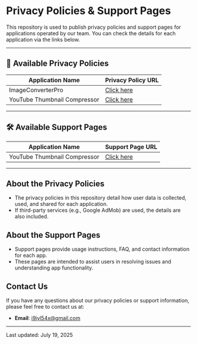 # Privacy Policies & Support Pages

This repository is used to publish privacy policies and support pages for applications operated by our team. You can check the details for each application via the links below.

---

## 📄 Available Privacy Policies

| Application Name             | Privacy Policy URL                                                                                           |
| ---------------------------- | ------------------------------------------------------------------------------------------------------------ |
| ImageConverterPro            | [Click here](https://studio-kei.github.io/privacy-policies/imageconverterpro.html)                           |
| YouTube Thumbnail Compressor | [Click here](https://studio-kei.github.io/privacy-policies/youtube-thumbnail-compressor/privacy-policy.html) |

---

## 🛠️ Available Support Pages

| Application Name             | Support Page URL                                                                                      |
| ---------------------------- | ----------------------------------------------------------------------------------------------------- |
| YouTube Thumbnail Compressor | [Click here](https://studio-kei.github.io/privacy-policies/youtube-thumbnail-compressor/support.html) |

---

## About the Privacy Policies

- The privacy policies in this repository detail how user data is collected, used, and shared for each application.
- If third-party services (e.g., Google AdMob) are used, the details are also included.

## About the Support Pages

- Support pages provide usage instructions, FAQ, and contact information for each app.
- These pages are intended to assist users in resolving issues and understanding app functionality.

## Contact Us

If you have any questions about our privacy policies or support information, please feel free to contact us at:

- **Email**: [i9iyl54x@gmail.com](mailto:i9iyl54x@gmail.com)

---

Last updated: July 19, 2025
